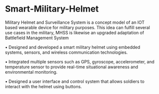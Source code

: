 # Smart-Military-Helmet

Military Helmet and Surveillance System is a concept model of an IOT based wearable device for military purposes.
This idea can fulfill several use cases in the military, MHSS is likewise an upgraded adaptation of Battlefield Management System

• Designed and developed a smart military helmet using embedded systems, sensors, and wireless communication technologies.

• Integrated multiple sensors such as GPS, gyroscope, accelerometer, and temperature sensor to provide real-time situational awareness and environmental monitoring.

• Designed a user interface and control system that allows soldiers to interact with the helmet using buttons.
